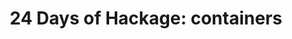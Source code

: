 ---
title: ! '24 Days of Hackage: containers'
url: https://ocharles.org.uk/blog/posts/2012-12-06-containers.html
authors:
- Oliver Charles
type: article
tags:
- data structures
doHaskell-type: blog post
dohaskell-year: 2012
---